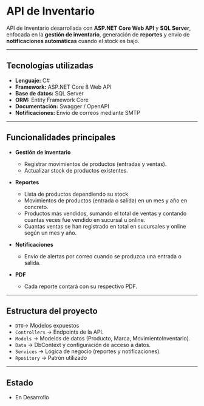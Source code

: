 # API de Inventario

API de Inventario desarrollada con **ASP.NET Core Web API** y **SQL Server**, enfocada en la **gestión de inventario**, generación de **reportes** y envío de **notificaciones automáticas** cuando el stock es bajo.

---

## Tecnologías utilizadas
- **Lenguaje:** C#  
- **Framework:** ASP.NET Core 8 Web API  
- **Base de datos:** SQL Server  
- **ORM:** Entity Framework Core  
- **Documentación:** Swagger / OpenAPI  
- **Notificaciones:** Envío de correos mediante SMTP  

---

## Funcionalidades principales
- **Gestión de inventario**  
  - Registrar movimientos de productos (entradas y ventas).  
  - Actualizar stock de productos existentes.  

- **Reportes**  
  - Lista de productos dependiendo su stock
  - Movimientos de productos (entrada o salida) en un mes y año en concreto.  
  - Productos más vendidos, sumando el total de ventas y contando cuantas veces fue vendido en sucursal u online.  
  - Cuantas ventas se han registrado en total en sucursales y online según un mes y año.  

- **Notificaciones**  
  - Envío de alertas por correo cuando se produzca una entrada o salida.
 
- **PDF**  
  - Cada reporte contará con su respectivo PDF.  

---

##  Estructura del proyecto
- `DTO`→ Modelos expuestos
- `Controllers` → Endpoints de la API.  
- `Models` → Modelos de datos (Producto, Marca, MovimientoInventario).  
- `Data` → DbContext y configuración de acceso a datos.  
- `Services` → Lógica de negocio (reportes y notificaciones).
- `Rpository` → Patrón utilizado

---

##  Estado
- En Desarrollo
